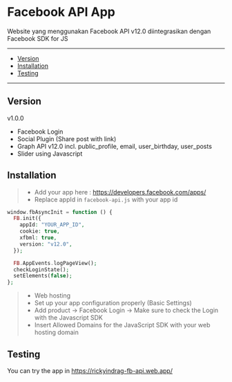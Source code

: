 # Facebook API App
Website yang menggunakan Facebook API v12.0 diintegrasikan dengan Facebook SDK for JS

----
- [Version](#version)
- [Installation](#installation)
- [Testing](#testing)
----


## Version
v1.0.0
- Facebook Login
- Social Plugin (Share post with link)
- Graph API v12.0 incl. public_profile, email, user_birthday, user_posts
- Slider using Javascript

## Installation
>- Add your app here : https://developers.facebook.com/apps/
>- Replace appId in `facebook-api.js` with your app id

```php
window.fbAsyncInit = function () {
  FB.init({
    appId: "YOUR_APP_ID",
    cookie: true,
    xfbml: true,
    version: "v12.0",
  });

  FB.AppEvents.logPageView();
  checkLoginState();
  setElements(false);
};
```

>- Web hosting
>- Set up your app configuration properly (Basic Settings)
>- Add product -> Facebook Login -> Make sure to check the Login with the Javascript SDK 
>- Insert Allowed Domains for the JavaScript SDK with your web hosting domain

## Testing
You can try the app in https://rickyindrag-fb-api.web.app/
